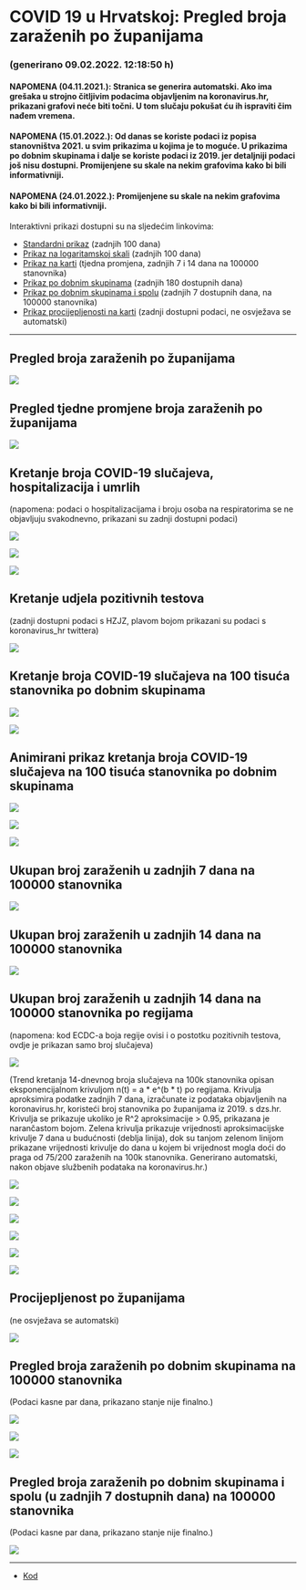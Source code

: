 # COVID 19 u Hrvatskoj: Pregled broja zaraženih po županijama

### (generirano 09.02.2022. 12:18:50 h)

#### NAPOMENA (04.11.2021.): Stranica se generira automatski. Ako ima grešaka u strojno čitljivim podacima objavljenim na koronavirus.hr, prikazani grafovi neće biti točni. U tom slučaju pokušat ću ih ispraviti čim nađem vremena.

#### NAPOMENA (15.01.2022.): Od danas se koriste podaci iz popisa stanovništva 2021. u svim prikazima u kojima je to moguće. U prikazima po dobnim skupinama i dalje se koriste podaci iz 2019. jer detaljniji podaci još nisu dostupni. Promijenjene su skale na nekim grafovima kako bi bili informativniji.

#### NAPOMENA (24.01.2022.): Promijenjene su skale na nekim grafovima kako bi bili informativniji.

Interaktivni prikazi dostupni su na sljedećim linkovima:

- [Standardni prikaz](html/index.html) (zadnjih 100 dana)
- [Prikaz na logaritamskoj skali](html/index_log.html) (zadnjih 100 dana)
- [Prikaz na karti](html/index_map.html) (tjedna promjena, zadnjih 7 i 14 dana na 100000 stanovnika)
- [Prikaz po dobnim skupinama](html/index_per_age.html) (zadnjih 180 dostupnih dana)
- [Prikaz po dobnim skupinama i spolu](html/index_pyramid.html) (zadnjih 7 dostupnih dana, na 100000 stanovnika)
- [Prikaz procijepljenosti na karti](html/index_vaccination.html) (zadnji dostupni podaci, ne osvježava se automatski)

-----

## Pregled broja zaraženih po županijama

![](img/2022_02_08_line_plots.png)

## Pregled tjedne promjene broja zaraženih po županijama

![](img/2022_02_08_map.png)

## Kretanje broja COVID-19 slučajeva, hospitalizacija i umrlih

(napomena: podaci o hospitalizacijama i broju osoba na respiratorima se ne objavljuju svakodnevno, prikazani su zadnji dostupni podaci)

![](img/2022_02_08_cases_hospitalisations_deaths.png)

![](img/2022_02_08_cases_hospitalisations_deaths_log.png)

![](img/2022_02_08_cases_hospitalisations_deaths_log_age.png)

## Kretanje udjela pozitivnih testova

(zadnji dostupni podaci s HZJZ, plavom bojom prikazani su podaci s koronavirus_hr twittera)

![](img/2022_02_08_percentage_positive_tests.png)

## Kretanje broja COVID-19 slučajeva na 100 tisuća stanovnika po dobnim skupinama

![](img/2022_02_08_cases_per_age_group_lines.png)

![](img/2022_02_08_cases_per_age_group_lines_log.png)

## Animirani prikaz kretanja broja COVID-19 slučajeva na 100 tisuća stanovnika po dobnim skupinama

![](img/2022_02_08anim_aug_1200.gif)

![](img/anim_cases_2022_02_08_vs_2020.gif)

![](img/2022_02_08all_counties_dots.png)

## Ukupan broj zaraženih u zadnjih 7 dana na 100000 stanovnika

![](img/2022_02_08_map_7_day_per_100k.png)

## Ukupan broj zaraženih u zadnjih 14 dana na 100000 stanovnika

![](img/2022_02_08_map_14_day_per_100k.png)

## Ukupan broj zaraženih u zadnjih 14 dana na 100000 stanovnika po regijama

(napomena: kod ECDC-a boja regije ovisi i o postotku pozitivnih testova, ovdje je prikazan samo broj slučajeva)

![](img/2022_02_08_map_14_day_per_100k_region.png)

(Trend kretanja 14-dnevnog broja slučajeva na 100k stanovnika opisan eksponencijalnom krivuljom n(t) = a * e^(b * t) po regijama. Krivulja aproksimira podatke zadnjih 7 dana, izračunate iz podataka objavljenih na koronavirus.hr, koristeći broj stanovnika po županijama iz 2019. s dzs.hr. Krivulja se prikazuje ukoliko je R^2 aproksimacije > 0.95, prikazana je narančastom bojom. Zelena krivulja prikazuje vrijednosti aproksimacijske krivulje 7 dana u budućnosti (deblja linija), dok su tanjom zelenom linijom prikazane vrijednosti krivulje do dana u kojem bi vrijednost mogla doći do praga od 75/200 zaraženih na 100k stanovnika. Generirano automatski, nakon objave službenih podataka na koronavirus.hr.)

![](img/2022_02_08_current_Jadranska_Hrvatska.png)

![](img/2022_02_08_current_Panonska_Hrvatska.png)

![](img/2022_02_08_current_Grad_Zagreb.png)

![](img/2022_02_08_current_Sjeverna_Hrvatska.png)

![](img/2022_02_08_current_Republika_Hrvatska.png)

![](img/2022_02_08_cases_hospitalisations_deaths_Republika_Hrvatska.png)

## Procijepljenost po županijama

(ne osvježava se automatski)

![](img/2022_02_08_vaccination.png)

## Pregled broja zaraženih po dobnim skupinama na 100000 stanovnika

(Podaci kasne par dana, prikazano stanje nije finalno.)

![](img/2022_02_08_per_age_group.png)

![](img/2022_02_08_per_age_group_all_0.png)

![](img/2022_02_08_per_age_group_all_1.png)

## Pregled broja zaraženih po dobnim skupinama i spolu (u zadnjih 7 dostupnih dana) na 100000 stanovnika

(Podaci kasne par dana, prikazano stanje nije finalno.)

![](img/2022_02_08_pyramid.png)

-----

- [Kod](https://github.com/ppalasek/covid_plots_croatia)

